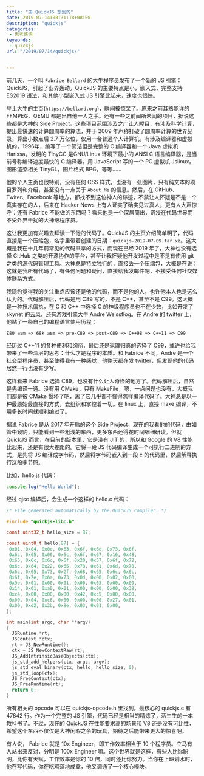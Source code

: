 ```yaml
---
title: "由 QuickJS 想到的"
date: 2019-07-14T08:31:18+08:00
description: "quickjs"
categories:
 - 思考感悟
keywords:
 - quickjs
url: "/2019/07/14/quickjs/"


---
```



前几天，一个叫 `Fabrice Bellard` 的大牛程序员发布了一个新的 JS 引擎：QuickJS，引起了业界轰动。QuickJS 的主要特点是小，嵌入式，完整支持 ES2019 语法，和其他小型嵌入式 JS 引擎比起来，速度也很快。

登上大牛的主页(`https://bellard.org`)，瞬间被惊呆了。原来之前耳熟能详的 FFMPEG、QEMU 都是出自他一人之手。还有一些之前闻所未闻的项目，据说这些都是大神的 Side Project。这些项目范围涉及之广让人瞠目，有涉及科学计算，提出最快速的计算圆周率的算法，并于 2009 年声称打破了圆周率计算的世界纪录，算出小数点后 2.7 万亿位，仅用一台普通个人计算机。有涉及编译器和虚拟机的，1996年，编写了一个简洁但是完整的 C 编译器和一个 Java 虚拟机 Harissa。发明的 TinyCC 是GNU/Linux 环境下最小的 ANSI C 语言编译器，是当前号称编译速度最快的 C 编译器。用 JavaScript 写的一个 PC 虚拟机 Jslinux。图形渲染相关 TinyGL，图片格式 BPG，等等……

他的个人主页也很特别，没有任何 CSS 样式，也没有一张图片，只有纯文本的项目罗列和介绍，甚至没有一点关于 `About Me` 的信息。然后，在 GitHub、Twiter、Facebook 等地方，都找不到这位神人的踪迹，不禁让人怀疑是不是一个真实存在的人，后来在 Hacker News 上有人证实了确实见过真人，更有人大声惊呼：还有 Fabrice 不能做的东西吗？看来他是一个深居简出，沉浸在代码世界而不受外界干扰的大神级程序员。

这让我更加有兴趣去拜读一下他的代码了。QuickJS 的主页介绍简单明了，代码直接是一个压缩包，名字里带着创建的日期：`quickjs-2019-07-09.tar.xz`。这大概是我在十几年前常见的代码共享的方式，而现在已经 2019 年了，大神也没有选择 GitHub 之类的开源协作的平台，甚至让我怀疑他开发过程中是不是有使用 git 之类的源代码管理工具。大神总是特立独行的，直接丢一个压缩包，大概是在说：这就是我所有代码了，有任何问题和疑问，直接给我发邮件吧，不接受任何社交媒体联系方式。

我隐约觉得我的关注重点应该还是他的代码，而不是他的人，也许他本人也是这么认为的。代码解压后，代码是用 C89 写的，不是 C++，甚至不是 C99。这大概是一种技术偏执，在 C 和 C++ 中选择 C 的神级程序员也不在少数，比如开发了 skynet 的云风，还有游戏引擎大牛 Andre Weissflog。在 Andre 的 twitter 上，他贴了一条自己的编程语言使用历程：

```
Z80 asm => 68k asm => pre-C89 => post-C89 => C++98 => C++11 => C99
```

经历过 C++11 的各种便利和绚丽，最后还是返璞归真的选择了 C99，或许也给我带来了一些深层的思考：什么才是程序的本质。和 Fabrice 不同，Andre 是一个社交型程序员，甚至使得我有一种感觉，他整天都在发 twitter，但发现他的代码居然一行也没有少写。

这样看来 Fabrice 选择 C89，也没有什么让人奇怪的地方了。代码解压后，自然是先编译一通。没有用 CMake，只有 MakeFile，嗯，一点问题也没有，大概我们都是被 CMake 惯坏了吧，离了它几乎都不懂得怎样编译代码了。大神总是以一种最原始最直接的方式，去组织和掌控着一切。在 linux 上，直接 make 编译，不用多长时间就顺利编过了。

据说 Fabrice 是从 2017 年开启的这个 Side Project，现在的我看他的代码，由如管中窥豹，只能看到一些粗浅的东西，更多东西还得花时间细细研读。但就 QuickJS 而言，在目前的版本里，它是没有 JIT 的，所以和 Google 的 V8 性能比起来，还是有很大差距的。它将一段 JS 代码编译生成一个可执行二进制的方式，是先将 JS 编译成字节码，然后将字节码嵌入到一段 c 的代码里，然后解释执行这段字节码。

比如，hello.js 代码：

```js
console.log("Hello World");
```

经过 qjsc 编译后，会生成一个这样的 hello.c 代码：

```c
/* File generated automatically by the QuickJS compiler. */

#include "quickjs-libc.h"

const uint32_t hello_size = 87;

const uint8_t hello[87] = {
 0x01, 0x04, 0x0e, 0x63, 0x6f, 0x6e, 0x73, 0x6f,
 0x6c, 0x65, 0x06, 0x6c, 0x6f, 0x67, 0x16, 0x48,
 0x65, 0x6c, 0x6c, 0x6f, 0x20, 0x57, 0x6f, 0x72,
 0x6c, 0x64, 0x22, 0x65, 0x78, 0x61, 0x6d, 0x70,
 0x6c, 0x65, 0x73, 0x2f, 0x68, 0x65, 0x6c, 0x6c,
 0x6f, 0x2e, 0x6a, 0x73, 0x0d, 0x00, 0x02, 0x00,
 0x9e, 0x01, 0x00, 0x01, 0x00, 0x03, 0x00, 0x00,
 0x14, 0x01, 0xa0, 0x01, 0x00, 0x00, 0x00, 0x38,
 0xc4, 0x00, 0x00, 0x00, 0x42, 0xc5, 0x00, 0x00,
 0x00, 0x04, 0xc6, 0x00, 0x00, 0x00, 0x27, 0x01,
 0x00, 0xd2, 0x2b, 0x8e, 0x03, 0x01, 0x00,
};

int main(int argc, char **argv)
{
  JSRuntime *rt;
  JSContext *ctx;
  rt = JS_NewRuntime();
  ctx = JS_NewContextRaw(rt);
  JS_AddIntrinsicBaseObjects(ctx);
  js_std_add_helpers(ctx, argc, argv);
  js_std_eval_binary(ctx, hello, hello_size, 0);
  js_std_loop(ctx);
  JS_FreeContext(ctx);
  JS_FreeRuntime(rt);
  return 0;
}
```

所有相关的 opcode 可以在 quickjs-opcode.h 里找到。最核心的 quickjs.c 有 47842 行。作为一个完整的 JS 引擎，代码已经是相当的精炼了，活生生的一本教科书了。不过，现在的 QuickJS 在性能要求高的场景和 V8 还是没有可比性，希望这个东西不仅仅是大神闲暇之余的玩具，期待之后能带来更大的惊喜吧。

有人说， Fabrice 就是 10x Engineer，即工作效率相当于 10 个程序员。立马有人站出来反对，分明是 100x Engineer 嘛。这个世界就是这样，有些人比你聪明，比你有天赋，工作效率是你的 10 倍，同时还比你努力。当你在上班划水时，他在写代码，你在吃鸡落地成盒，他又调通了一个核心模块。
